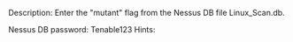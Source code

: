 Description:
Enter the "mutant" flag from the Nessus DB file Linux_Scan.db.

Nessus DB password: Tenable123
Hints:
